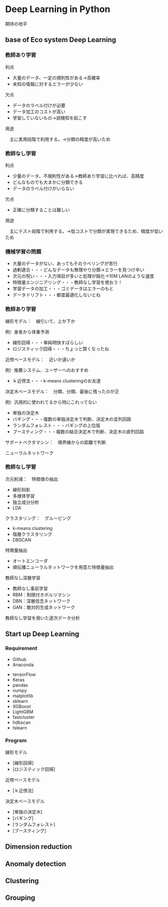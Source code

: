 ﻿Deep Learning in Python
===

期待の地平

## base of Eco system Deep Learning

### 教師あり学習

利点

* 大量のデータ、一定の規則性がある→高確率
* 未知の情報に対するエラーが少ない

欠点

* データのラベル付けが必要
* データ加工のコストが高い
* 学習していないもの→誤検知を起こす

用途

　主に実用段階で利用する。→分類の精度が高いため　

### 教師なし学習

利点
* 少量のデータ、不規則性がある→教師あり学習に比べれば、高精度
* どんなものでも大まかに分類できる
* データのラベル付けがいらない

欠点
* 正確に分類することは難しい

用途

　主にテスト段階で利用する。→低コストで分類が実現できるため、精度が低いため

### 機械学習の問題

* 大量のデータがない、あってもそのラベリングが苦行
* 過剰適合・・・どんなデータも無理やり分類→エラーを見つけ辛い
* 次元の呪い・・・入力項目が多いと処理が鈍化→10M LANのような速度
* 特徴量エンジニアリング・・・教師なし学習を使おう！
* 学習データの加工・・・ゴミデータはエラーのもと
* データドリフト・・・都度最適化しないとね

### 教師あり学習

線形モデル：　線引いて、上か下か

例）身長から体重予測

* 線形回帰・・・単純明快すばらしい
* ロジスティック回帰・・・ちょっと賢くなったね

近傍ベースモデル：　近いか遠いか

例）推薦システム、ユーザーへのおすすめ

* ｋ近傍法・・・k-means clusteringのお友達

決定木ベースモデル：　分類、分類、最後に残ったのが正

例）汎用的に使われてるから特にこれってない

* 単独の決定木
* バギング・・・複数の単独決定木で判断、決定木の並列回路
* ランダムフォレスト・・・バギングの上位版
* ブースティング・・・複数の結合決定木で判断、決定木の直列回路

サポートベクタマシン：　境界線からの距離で判断

ニューラルネットワーク

### 教師なし学習

次元削減：　特徴値の抽出

* 線形斜影
* 多様体学習
* 独立成分分析
* LDA

クラスタリング：　グルーピング

* k-means clustering
* 階層クラスタリング
* DBSCAN

特徴量抽出

* オートエンコーダ
* 順伝播ニューラルネットワークを用意た特徴量抽出

教師なし深層学習

* 教師なし事前学習
* RBM：制限付きボルツマシン
* DBN：深層信念ネットワーク
* GAN：敵対的生成ネットワーク

教師なし学習を用いた逐次データ分析


## Start up Deep Learning

### Requirement

<PC>

* Github
* Anaconda

<Python Labrary>

* tensorFlow
* Keras
* pandas
* numpy
* matplotlib
* sklearn
* XGBoost
* LightGBM
* fastcluster
* hdbscan
* tslearn

### Program

線形モデル

* [線形回帰]
* [ロジスティック回帰]

近傍ベースモデル

* [ｋ近傍法]

決定木ベースモデル

* [単独の決定木]
* [バギング]
* [ランダムフォレスト]
* [ブースティング]


## Dimension reduction


## Anomaly detection


## Clustering


## Grouping




